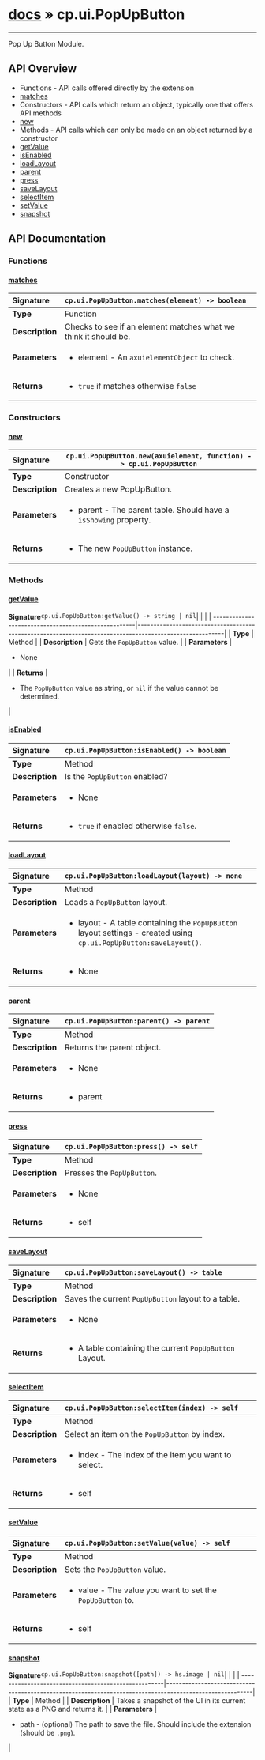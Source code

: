 # [docs](index.md) » cp.ui.PopUpButton
---

Pop Up Button Module.

## API Overview
* Functions - API calls offered directly by the extension
 * [matches](#matches)
* Constructors - API calls which return an object, typically one that offers API methods
 * [new](#new)
* Methods - API calls which can only be made on an object returned by a constructor
 * [getValue](#getvalue)
 * [isEnabled](#isenabled)
 * [loadLayout](#loadlayout)
 * [parent](#parent)
 * [press](#press)
 * [saveLayout](#savelayout)
 * [selectItem](#selectitem)
 * [setValue](#setvalue)
 * [snapshot](#snapshot)

## API Documentation

### Functions

#### [matches](#matches)
| <span style="float: left;">**Signature**</span> | <span style="float: left;">`cp.ui.PopUpButton.matches(element) -> boolean` </span>                                                          |
| -----------------------------------------------------|---------------------------------------------------------------------------------------------------------|
| **Type**                                             | Function                                                                                         |
| **Description**                                      | Checks to see if an element matches what we think it should be.                                                                                         |
| **Parameters**                                       | <ul><li>element - An `axuielementObject` to check.</li></ul> |
| **Returns**                                          | <ul><li>`true` if matches otherwise `false`</li></ul>          |

### Constructors

#### [new](#new)
| <span style="float: left;">**Signature**</span> | <span style="float: left;">`cp.ui.PopUpButton.new(axuielement, function) -> cp.ui.PopUpButton` </span>                                                          |
| -----------------------------------------------------|---------------------------------------------------------------------------------------------------------|
| **Type**                                             | Constructor                                                                                         |
| **Description**                                      | Creates a new PopUpButton.                                                                                         |
| **Parameters**                                       | <ul><li>parent		- The parent table. Should have a `isShowing` property.</li></ul> |
| **Returns**                                          | <ul><li>The new `PopUpButton` instance.</li></ul>          |

### Methods

#### [getValue](#getvalue)
| <span style="float: left;">**Signature**</span> | <span style="float: left;">`cp.ui.PopUpButton:getValue() -> string | nil` </span>                                                          |
| -----------------------------------------------------|---------------------------------------------------------------------------------------------------------|
| **Type**                                             | Method                                                                                         |
| **Description**                                      | Gets the `PopUpButton` value.                                                                                         |
| **Parameters**                                       | <ul><li>None</li></ul> |
| **Returns**                                          | <ul><li>The `PopUpButton` value as string, or `nil` if the value cannot be determined.</li></ul>          |

#### [isEnabled](#isenabled)
| <span style="float: left;">**Signature**</span> | <span style="float: left;">`cp.ui.PopUpButton:isEnabled() -> boolean` </span>                                                          |
| -----------------------------------------------------|---------------------------------------------------------------------------------------------------------|
| **Type**                                             | Method                                                                                         |
| **Description**                                      | Is the `PopUpButton` enabled?                                                                                         |
| **Parameters**                                       | <ul><li>None</li></ul> |
| **Returns**                                          | <ul><li>`true` if enabled otherwise `false`.</li></ul>          |

#### [loadLayout](#loadlayout)
| <span style="float: left;">**Signature**</span> | <span style="float: left;">`cp.ui.PopUpButton:loadLayout(layout) -> none` </span>                                                          |
| -----------------------------------------------------|---------------------------------------------------------------------------------------------------------|
| **Type**                                             | Method                                                                                         |
| **Description**                                      | Loads a `PopUpButton` layout.                                                                                         |
| **Parameters**                                       | <ul><li>layout - A table containing the `PopUpButton` layout settings - created using `cp.ui.PopUpButton:saveLayout()`.</li></ul> |
| **Returns**                                          | <ul><li>None</li></ul>          |

#### [parent](#parent)
| <span style="float: left;">**Signature**</span> | <span style="float: left;">`cp.ui.PopUpButton:parent() -> parent` </span>                                                          |
| -----------------------------------------------------|---------------------------------------------------------------------------------------------------------|
| **Type**                                             | Method                                                                                         |
| **Description**                                      | Returns the parent object.                                                                                         |
| **Parameters**                                       | <ul><li>None</li></ul> |
| **Returns**                                          | <ul><li>parent</li></ul>          |

#### [press](#press)
| <span style="float: left;">**Signature**</span> | <span style="float: left;">`cp.ui.PopUpButton:press() -> self` </span>                                                          |
| -----------------------------------------------------|---------------------------------------------------------------------------------------------------------|
| **Type**                                             | Method                                                                                         |
| **Description**                                      | Presses the `PopUpButton`.                                                                                         |
| **Parameters**                                       | <ul><li>None</li></ul> |
| **Returns**                                          | <ul><li>self</li></ul>          |

#### [saveLayout](#savelayout)
| <span style="float: left;">**Signature**</span> | <span style="float: left;">`cp.ui.PopUpButton:saveLayout() -> table` </span>                                                          |
| -----------------------------------------------------|---------------------------------------------------------------------------------------------------------|
| **Type**                                             | Method                                                                                         |
| **Description**                                      | Saves the current `PopUpButton` layout to a table.                                                                                         |
| **Parameters**                                       | <ul><li>None</li></ul> |
| **Returns**                                          | <ul><li>A table containing the current `PopUpButton` Layout.</li></ul>          |

#### [selectItem](#selectitem)
| <span style="float: left;">**Signature**</span> | <span style="float: left;">`cp.ui.PopUpButton:selectItem(index) -> self` </span>                                                          |
| -----------------------------------------------------|---------------------------------------------------------------------------------------------------------|
| **Type**                                             | Method                                                                                         |
| **Description**                                      | Select an item on the `PopUpButton` by index.                                                                                         |
| **Parameters**                                       | <ul><li>index - The index of the item you want to select.</li></ul> |
| **Returns**                                          | <ul><li>self</li></ul>          |

#### [setValue](#setvalue)
| <span style="float: left;">**Signature**</span> | <span style="float: left;">`cp.ui.PopUpButton:setValue(value) -> self` </span>                                                          |
| -----------------------------------------------------|---------------------------------------------------------------------------------------------------------|
| **Type**                                             | Method                                                                                         |
| **Description**                                      | Sets the `PopUpButton` value.                                                                                         |
| **Parameters**                                       | <ul><li>value - The value you want to set the `PopUpButton` to.</li></ul> |
| **Returns**                                          | <ul><li>self</li></ul>          |

#### [snapshot](#snapshot)
| <span style="float: left;">**Signature**</span> | <span style="float: left;">`cp.ui.PopUpButton:snapshot([path]) -> hs.image | nil` </span>                                                          |
| -----------------------------------------------------|---------------------------------------------------------------------------------------------------------|
| **Type**                                             | Method                                                                                         |
| **Description**                                      | Takes a snapshot of the UI in its current state as a PNG and returns it.                                                                                         |
| **Parameters**                                       | <ul><li>path		- (optional) The path to save the file. Should include the extension (should be `.png`).</li></ul> |

